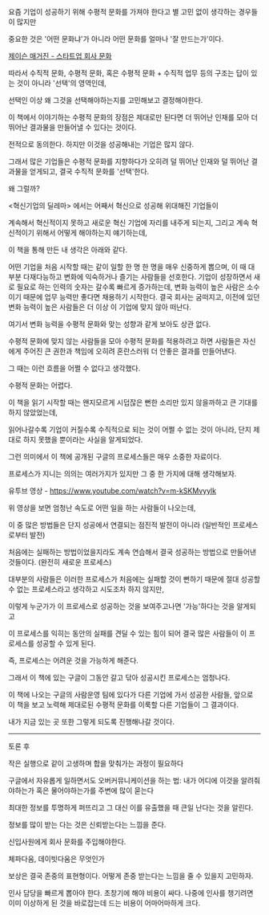 요즘 기업이 성공하기 위해 수평적 문화를 가져야 한다고 별 고민 없이 생각하는 경우들이 많지만

중요한 것은 '어떤 문화냐'가 아니라 어떤 문화를 얼마나 '잘 만드는가'이다.

[제이슨 매거진 - 스타트업 회사 문화](https://www.facebook.com/json.magazine/posts/1987430571577747)



따라서 수직적 문화, 수평적 문화, 혹은 수평적 문화 + 수직적 업무 등의 구조는 답이 있는 것이 아니라 '선택'의 영역인데,

선택인 이상 왜 그것을 선택해야하는지를 고민해보고 결정해야한다.



이 책에서 이야기하는 수평적 문화의 장점은 제대로만 된다면 더 뛰어난 인재를 모아 더 뛰어난 결과물을 만들어낼 수 있다는 것이다.

전적으로 동의한다. 하지만 이것을 성공해내는 기업은 많지 않다.

그래서 많은 기업들은 수평적 문화를 지향하다가 오히려 덜 뛰어난 인재와 덜 뛰어난 결과물을 얻게되고, 결국 수직적 문화를 '선택'한다.

왜 그럴까?



<혁신기업의 딜레마> 에서는 어째서 혁신으로 성공해 위대해진 기업들이

계속해서 혁신적이지 못하고 새로운 혁신 기업에 자리를 내주게 되는지, 그리고 계속 혁신적이기 위해서 어떻게 해야하는지 얘기하는데,

이 책을 통해 만든 내 생각은 아래와 같다.



어떤 기업을 처음 시작할 때는 같이 일할 한 명 한 명을 매우 신중하게 뽑으며, 이 때 대부분 다재다능하고 변화에 익숙하거나 즐기는 사람들을 선호한다.
기업이 성장하면서 새로 필요로 하는 인력의 숫자는 갈수록 빠르게 증가하는데, 변화 능력이 높은 사람은 소수이기 때문에 업무 능력만 좋다면 채용하기 시작한다.
결국 회사는 굼떠지고, 이전에 있던 변화 능력이 높은 사람들은 더 이상 이 기업에 맞지 않아 떠난다.


여기서 변화 능력을 수평적 문화와 맞는 성향과 같게 보아도 상관 없다.

수평적 문화에 맞지 않는 사람들을 모아 수평적 문화를 적용하려고 하면 사람들은 자신에게 주어진 큰 권한과 책임에 오히려 혼란스러워 더 안좋은 결과를 만들어낸다.

그 때는 이런 흐름을 어쩔 수 없다고 생각했다.

수평적 문화는 어렵다.



이 책을 읽기 시작할 때는 왠지모르게 시덥잖은 뻔한 소리만 있지 않을까하고 큰 기대를 하지 않았었는데,

읽어나갈수록 기업이 커질수록 수직적으로 되는 것이 어쩔 수 없는 것이 아니라, 단지 제대로 하지 못했을 뿐이라는 사실을 알게되었다.



그런 의미에서 이 책에 공개된 구글의 프로세스들은 매우 소중한 자료이다.

프로세스가 지니는 의의는 여러가지가 있지만 그 중 한 가지에 대해 생각해보자.



유투브 영상 - https://www.youtube.com/watch?v=m-kSKMvyylk

위 영상을 보면 엄청난 속도로 어떤 일을 하는 사람들이 나오는데,

이 중 많은 방법들은 단지 성공에서 연결되는 점진적 발전이 아니라 (일반적인 프로세스로부터 발전)

처음에는 실패하는 방법이었을지라도 계속 연습해서 결국 성공하는 방법으로 만들어낸 것들이다. (완전히 새로운 프로세스)

대부분의 사람들은 이러한 프로세스가 처음에는 실패할 것이 뻔하기 때문에 절대 성공할 수 없는 프로세스라고 생각하고 시도조차 하지 않지만,

이렇게 누군가가 이 프로세스로 성공하는 것을 보여주고나면 '가능'하다는 것을 알게되고

이 프로세스를 익히는 동안의 실패를 견딜 수 있는 힘이 되어 결국 많은 사람들이 이 프로세스를 성공할 수 있게 된다.



즉, 프로세스는 어려운 것을 가능하게 해준다.

그래서 이 책에 있는 구글이 그동안 갈고 닦아 성공시킨 프로세스는 엄청나다.

이 책에 나오는 구글의 사람운영 팀에 있다가 다른 기업에 가서 성공한 사람들, 앞으로 이 책을 보고 노력해 제대로된 수평적 문화를 이룩할 다른 기업들이 그 결과이다.

내가 지금 있는 곳 또한 그렇게 되도록 진행해나갈 것이다.

---

토론 후

작은 실행으로 같이 고생하며 합을 맞춰가는 과정이 필요하다

구글에서 자유롭게 일하면서도 오버커뮤니케이션을 하는 법: 내가 어디에 이것을 알려줘야하는가 혹은 물어야하는가를 주변에 많이 묻는다

최대한 정보를 투명하게 퍼뜨리고 그 대신 이를 유출했을 때 큰일 난다는 것을 알린다.

정보를 많이 받는 다는 것은 신뢰받는다는 느낌을 준다.

신입사원에게 회사 문화를 주입해야한다.

체파다움, 데이빗다움은 무엇인가

보상은 결국 존중의 표현형이다. 어떻게 존중 받는다는 느낌을 줄 수 있을지 고민하자.

인사 담당을 빠르게 뽑아야 한다. 초창기에 해야 비용이 싸다. 나중에 인사를 챙기려면 이미 이상하게 된 것을 바로잡는데 드는 비용이 어마어마하게 크다.
